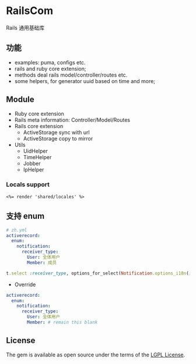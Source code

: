 # RailsCom
Rails 通用基础库

## 功能
* examples: puma, configs etc.
* rails and ruby core extension;
* methods deal rails model/controller/routes etc.
* some helpers, for generator uuid based on time and more;

## Module
* Ruby core extension
* Rails meta information: Controller/Model/Routes
* Rails core extension
  - ActiveStorage sync with url
  - ActiveStorage copy to mirror
* Utils
  - UidHelper
  - TimeHelper
  - Jobber
  - IpHelper
  
### Locals support

```erb
<%= render 'shared/locales' %>
```

## 支持 enum
```yaml
# zh.yml
activerecord:
  enum:
    notification:
      receiver_type:
        User: 全体用户
        Member: 成员
```

```ruby
t.select :receiver_type, options_for_select(Notification.options_i18n(:receiver_type))
```

* Override 
```yaml
activerecord:
  enum:
    notification:
      receiver_type:
        User: 全体用户
        Member: # remain this blank
```

## License
The gem is available as open source under the terms of the [LGPL License](https://opensource.org/licenses/LGPL-3.0).
